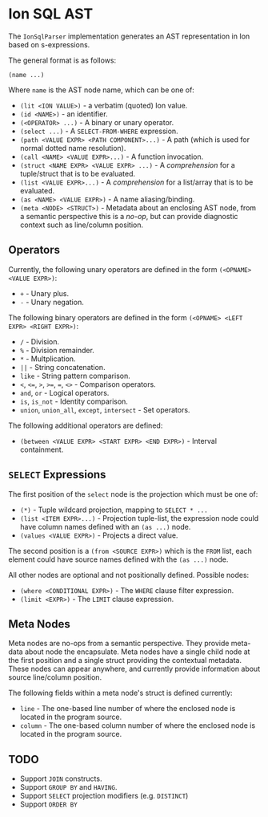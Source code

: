 # Ion SQL AST
The `IonSqlParser` implementation generates an AST representation in Ion based on
s-expressions.

The general format is as follows:

```
(name ...)
```

Where `name` is the AST node name, which can be one of:

* `(lit <ION VALUE>)` - a verbatim (quoted) Ion value.
* `(id <NAME>)` - an identifier.
* `(<OPERATOR> ...)` - A binary or unary operator.
* `(select ...)` - A `SELECT-FROM-WHERE` expression.
* `(path <VALUE EXPR> <PATH COMPONENT>...)` - A path (which is used for normal dotted name resolution).
* `(call <NAME> <VALUE EXPR>...)` - A function invocation.
* `(struct <NAME EXPR> <VALUE EXPR> ...)` - A *comprehension* for a tuple/struct that
  is to be evaluated.
* `(list <VALUE EXPR>...)` - A *comprehension* for a list/array that is to be evaluated.
* `(as <NAME> <VALUE EXPR>)` - A name aliasing/binding.
* `(meta <NODE> <STRUCT>)` - Metadata about an enclosing AST node, from a semantic perspective
  this is a *no-op*, but can provide diagnostic context such as line/column position.

## Operators
Currently, the following unary operators are defined in the form `(<OPNAME> <VALUE EXPR>)`:

* `+` - Unary plus.
* `-` - Unary negation.

The following binary operators are defined in the form `(<OPNAME> <LEFT EXPR> <RIGHT EXPR>)`:

* `/` - Division.
* `%` - Division remainder.
* `*` - Multplication.
* `||` - String concatenation.
* `like` - String pattern comparison.
* `<`, `<=`, `>`, `>=`, `=`, `<>` - Comparison operators.
* `and`, `or` - Logical operators.
* `is`, `is_not` - Identity comparison.
* `union`, `union_all`, `except`, `intersect` - Set operators.

The following additional operators are defined:

* `(between <VALUE EXPR> <START EXPR> <END EXPR>)` - Interval containment.

## `SELECT` Expressions
The first position of the `select` node is the projection which must be one of:

* `(*)` - Tuple wildcard projection, mapping to `SELECT * ...`
* `(list <ITEM EXPR>...)` - Projection tuple-list, the expression node could have
  column names defined with an `(as ...)` node.
* `(values <VALUE EXPR>)` - Projects a direct value.

The second position is a `(from <SOURCE EXPR>)` which is the `FROM` list, each element could have
source names defined with the `(as ...)` node.

All other nodes are optional and not positionally defined.  Possible nodes:

* `(where <CONDITIONAL EXPR>)` - The `WHERE` clause filter expression.
* `(limit <EXPR>)` - The `LIMIT` clause expression. 

## Meta Nodes
Meta nodes are no-ops from a semantic perspective.  They provide meta-data about node the
encapsulate.  Meta nodes have a single child node at the first position and a single struct
providing the contextual metadata.  These nodes can appear anywhere, and currently provide
information about source line/column position.

The following fields within a meta node's struct is defined currently:

* `line` - The one-based line number of where the enclosed node is located in the program source.
* `column` - The one-based column number of where the enclosed node is located in the program source.

## TODO
* Support `JOIN` constructs.
* Support `GROUP BY` and `HAVING`.
* Support `SELECT` projection modifiers (e.g. `DISTINCT`)
* Support `ORDER BY`
